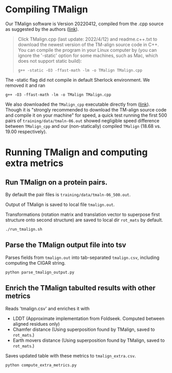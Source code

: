 # Compiling TMalign

Our TMalign software is Version 20220412, compiled from the .cpp source as suggested by the authors ([link](https://seq2fun.dcmb.med.umich.edu//TM-align/)).


> Click TMalign.cpp (last update: 2022/4/12) and readme.c++.txt to download the newest version of the TM-align source code in C++. You can compile the program in your Linux computer by (you can ignore the '-static' option for some machines, such as Mac, which does not support static build):
>
> ```
> g++ -static -O3 -ffast-math -lm -o TMalign TMalign.cpp
> ```

The -static flag did not compile in default Sherlock environment. We removed it and ran
```
g++ -O3 -ffast-math -lm -o TMalign TMalign.cpp
```

We also downloaded the `TMalign_cpp` executable directly from ([link](https://seq2fun.dcmb.med.umich.edu//TM-align/)). Though it is "strongly recommended to download the TM-align source code and compile it on your machine" for speed, a quick test running the first 500 pairs of `training/data/tmaln-06.out` showed negligible speed difference between `TMalign_cpp` and our (non-statically) compiled `TMalign` (18.68 vs. 19.00 respectively). 



# Running TMalign and computing extra metrics

## Run TMalign on a protein pairs. 

By default the pair files is `training/data/tmaln-06_500.out`.

Output of TMalign is saved to local file `tmalign.out`.

Transformations (rotation matrix and translation vector to superpose first structure onto second structure) are saved to local dir `rot_mats` by default.

```
./run_tmalign.sh
```

## Parse the TMalign output file into tsv

Parses fields from `tmalign.out` into tab-separated `tmalign.csv`, including computing the CIGAR string.

```
python parse_tmalign_output.py
```


## Enrich the TMalign tabulted results with other metrics

Reads 'tmalign.csv' and enriches it with
- LDDT (Approximate implementation from Foldseek. Computed between aligned residues only)
- Chamfer distance (Using superposition found by TMalign, saved to `rot_mats`.)
- Earth movers distance (Using superposition found by TMalign, saved to `rot_mats`.)

Saves updated table with these metrics to `tmalign_extra.csv`.

```
python compute_extra_metrics.py
```
